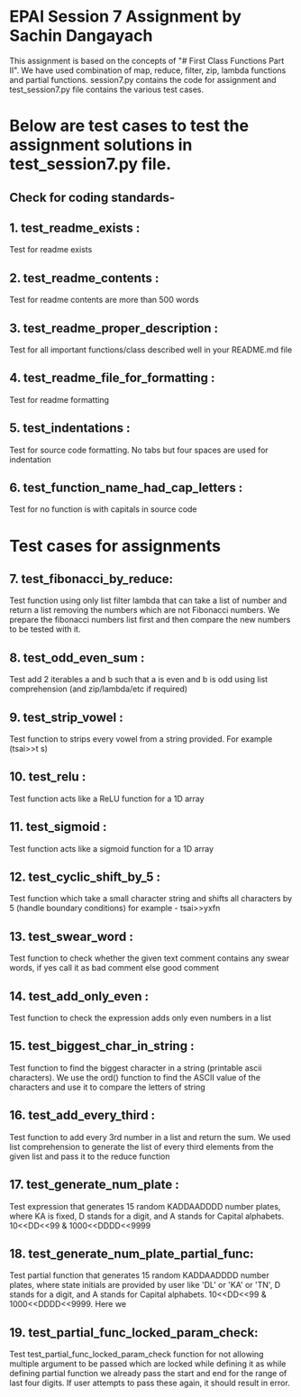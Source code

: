 # EPAI Session 7 Assignment by Sachin Dangayach

This assignment is based on the concepts of "# First Class Functions Part II". We have  used combination of map, reduce, filter, zip, lambda functions and partial functions. session7.py contains the code for assignment and test_session7.py file contains the various test cases.

# Below are test cases to test the assignment solutions in test_session7.py file.

## Check for coding standards-

## 1. test_readme_exists :
Test for readme exists

## 2. test_readme_contents :
Test for readme contents are more than 500 words

## 3. test_readme_proper_description :
Test for all important functions/class described well in your README.md file

## 4. test_readme_file_for_formatting :
Test for readme formatting

## 5. test_indentations :
Test for source code formatting. No tabs but four spaces are used for indentation

## 6. test_function_name_had_cap_letters :
Test for no function is with capitals in source code

# Test cases for assignments

## 7. test_fibonacci_by_reduce:
Test function using only list filter lambda that can take a list of number and return a list removing the  numbers which are not Fibonacci numbers. We prepare the fibonacci numbers list first and then compare the new numbers to be tested with it.

## 8. test_odd_even_sum :
Test add 2 iterables a and b such that a is even and b is odd using list comprehension (and zip/lambda/etc if required)

## 9. test_strip_vowel :
Test function to strips every vowel from a string provided. For example (tsai>>t s)

## 10. test_relu :
Test function acts like a ReLU function for a 1D array

## 11. test_sigmoid :
Test function acts like a sigmoid function for a 1D array

## 12. test_cyclic_shift_by_5 :
Test function which take a small character string and shifts all characters by 5 (handle boundary conditions) for example - tsai>>yxfn

## 13. test_swear_word :
Test function to check whether the given text comment contains any swear words, if yes call it as bad comment else good comment

## 14. test_add_only_even :
Test function to check the expression adds only even numbers in a list

## 15. test_biggest_char_in_string :
Test function to find the biggest character in a string (printable ascii characters). We use the ord() function to find the ASCII value of the characters and use it to compare the letters of string

## 16. test_add_every_third :
Test function to add every 3rd number in a list and return the sum. We used list comprehension to generate the list of every third elements from the given list and pass it to the reduce function

## 17. test_generate_num_plate :
Test expression that generates 15 random KADDAADDDD number plates, where KA is fixed, D stands for a digit, and A stands for Capital alphabets. 10<<DD<<99 & 1000<<DDDD<<9999

## 18. test_generate_num_plate_partial_func:
Test partial function that generates 15 random KADDAADDDD number plates, where state initials are provided by user like 'DL' or 'KA' or 'TN', D stands for a digit, and A stands for Capital alphabets. 10<<DD<<99 & 1000<<DDDD<<9999. Here we

## 19. test_partial_func_locked_param_check:
Test test_partial_func_locked_param_check function for not allowing multiple argument to be passed which are locked while defining it as while defining partial function we already pass the start and end for the range of last four digits. If user attempts to pass these again, it should result in error.
